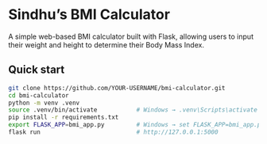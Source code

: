 # Sindhu’s BMI Calculator

A simple web-based BMI calculator built with Flask, allowing users to input their weight and height to determine their Body Mass Index.

## Quick start

```bash
git clone https://github.com/YOUR‑USERNAME/bmi‑calculator.git
cd bmi‑calculator
python -m venv .venv
source .venv/bin/activate           # Windows → .venv\Scripts\activate
pip install -r requirements.txt
export FLASK_APP=bmi_app.py         # Windows → set FLASK_APP=bmi_app.py
flask run                           # http://127.0.0.1:5000
